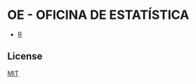 # OE - OFICINA DE ESTATÍSTICA

-   [R](https://www.r-project.org/)

## License

[MIT](https://github.com/WallQ/OE/blob/master/LICENSE)

